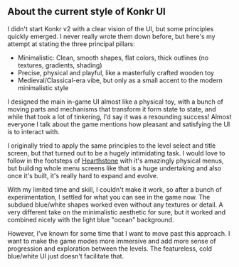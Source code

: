 
## About the current style of Konkr UI

I didn't start Konkr v2 with a clear vision of the UI, but some principles quickly emerged. I never really wrote them
down before, but here's my attempt at stating the three principal pillars:
- Minimalistic: Clean, smooth shapes, flat colors, thick outlines (no textures, gradients, shading)
- Precise, physical and playful, like a masterfully crafted wooden toy
- Medieval/Classical-era vibe, but only as a small accent to the modern minimalistic style

I designed the main in-game UI almost like a physical toy, with a bunch of moving parts and mechanisms that transform it
form state to state, and while that took a lot of tinkering, I'd say it was a resounding success! Almost everyone
I talk about the game mentions how pleasant and satisfying the UI is to interact with.

I originally tried to apply the same principles to the level select and title screen, but that turned out to be a hugely
intimidating task. I would love to follow in the footsteps of [Hearthstone](https://www.youtube.com/watch?v=axkPXCNjOh8)
with it's amazingly physical menus, but building whole menu screens like that is a huge undertaking and also once
it's built, it's really hard to expand and evolve.

With my limited time and skill, I couldn't make it work, so after a bunch of experimentation, I settled for what you
can see in the game now. The subdued blue/white shapes worked even without any textures or detail.
A very different take on the minimalistic aesthetic for sure, but it worked and combined nicely with
the light blue "ocean" background.

However, I've known for some time that I want to move past this approach. I want to make the game modes more immersive
and add more sense of progression and exploration between the levels. The featureless, cold blue/white UI just doesn't
facilitate that.
